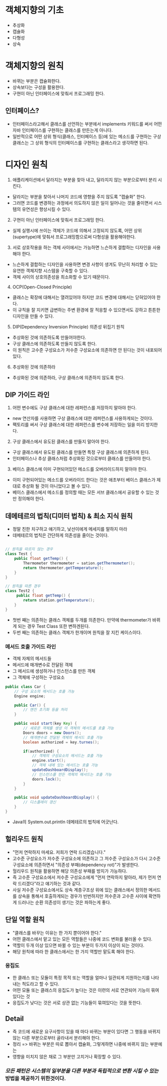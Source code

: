 # 객체지향의 기초

- 추상화
- 캡슐화
- 다형성
- 상속

# 객체지향의 원칙

- 바뀌는 부분은 캡슐화한다.
- 상속보다는 구성을 활용한다.
- 구현이 아닌 인터페이스에 맞춰서 프로그래밍 한다.

## 인터페이스?

- 인터페이스라고해서 클래스를 선언하는 부분에서 implements 키워드를 써서 어떤 자바 인터페이스를 구현하는 클래스를 만든는게 아니다.
- 일반적으로 어떤 상위 형식(클래스, 인터페이스 등)에 있는 메소드를 구현하는 구상 클래스는 그 상위 형식의 인터페이스를 구현하는 클래스라고 생각하면 된다.

# 디자인 원칙

1. 애플리케이션에서 달라지는 부분을 찾아 내고, 달라지지 않는 부분으로부터 분리 시킨다.

- 달라지는 부분을 찾아서 나머지 코드에 영향을 주지 않도록 "캡슐화" 한다.
- 그러면 코드를 변경하는 과정에서 의도하지 않은 일이 일어나는 것을 줄이면서 시스템의 유연성은 향상시킬 수 있다.

2. 구현이 아닌 인터페이스에 맞춰서 프로그래밍 한다.

- 실제 실행시에 쓰이는 객체가 코드에 의해서 고정되지 않도록, 어떤 상위(supertype)에 맞춰서 프로그래밍함으로써 다형성을 활용해야한다.

3. 서로 상호작용을 하는 객체 사이에서는 가능하면 느슨하게 결합하는 디자인을 사용해야 한다.

- 느슨하게 결합하는 디자인을 사용하면 변경 사항이 생겨도 무난히 처리할 수 있는 유연한 객체지향 시스템을 구축할 수 있다.
- 객체 사이의 상호의존성을 최소화할 수 있기 때문이다.

4. OCP(Open-Closed Principle)

- 클래스는 확장에 대해서는 열려있어야 하지만 코드 변경에 대해서는 닫혀있어야 한다.
- 이 규칙을 잘 지키면 급변하는 주변 환경에 잘 적응할 수 있으면서도 강하고 튼튼한 디자인을 만들 수 있다.

5. DIP(Dependency Inversion Principle) 의존성 뒤집기 원칙

- 추상화된 것에 의존하도록 만들어야한다.
- 구상 클래스에 의존하도록 만들지 않도록 한다.
- 이 원칙은 고수준 구성요소가 저수준 구성요소에 의존하면 안 된다는 것이 내포되어있다.

6. 추상화된 것에 의존하라

- 추상화된 것에 의존하라, 구상 클래스에 의존하지 않도록 한다.

## DIP 가이드 라인

1. 어떤 변수에도 구상 클래스에 대한 레퍼런스를 저장하지 말아야 한다.

- new 연산자를 사용하면 구상 클래스에 대한 레퍼런스를 사용하게되는 것이다.
- 팩토리를 써서 구상 클래스에 대한 레퍼런스를 변수에 저장하는 일을 미리 방지한다.

2. 구상 클래스에서 유도된 클래스를 만들지 말아야 한다.

- 구상 클래스에서 유도된 클래스를 만들면 특정 구상 클래스에 의존하게 된다.
- 인터페이스나 추상 클래스처럼 추상화된 것으로부터 클래스를 만들어야 한다.

3. 베이스 클래스에 이미 구현되어있던 메소드를 오버라이드하지 말아야 한다.

- 이미 구현되어있는 메소드를 오버라이드 한다는 것은 애초부터 베이스 클래스가 제대로 추상화 될 것이 아니었다고 볼 수 있다.
- 베이스 클래스에서 메소드를 정의할 때는 모든 서브 클래스에서 공유할 수 있는 것만 정의해야 한다.

## 데메테르의 법칙(디미터 법칙) & 최소 지식 원칙

- 정말 친한 치구하고 얘기하고, 낯선이에게 메세지를 말하지 마라
- 데메테르의 법칙은 간단하게 의존성을 줄이는 것이다.

```java

// 원칙을 따르지 않는 경우
class Test {
    public float getTemp() {
        Thermometer thermometer = sation.getThermometer();
        return thermometer.getTemperature();
    }
}

// 원칙을 따른 경우
class Test2 {
     public float getTemp() {
        return station.getTemperature();
    }
}
```

- 첫번 쨰는 의존하는 클래스 객체를 두개를 의존한다. 만약에 thermometer가 바뀌게 되는 경우 Test Class 또한 변하겐된다.
- 두번 째는 의존하는 클래스 객체가 한개이며 원칙을 잘 지킨 케이스이다.

### 메서드 호출 가이드 라인

- 객체 자체의 메서드들
- 메서드에 매개변수로 전달된 객체
- 그 메서드에 생성하거나 인스턴스를 만든 객체
- 그 객체에 구성하는 구성요소

```java
public class Car {
    // 구성 요소의 메서드는 호출 가능
    Engine engine;

    public Car() {
        // 엔진 초기화 등을 처리
    }

    public void start(key Key) {
        // 새로운 객체를 생성 이 객체의 메서드를 호출 가능
        Doors doors = new Doors();
        // 매개변수로 전달된 객체의 메서드 호출 가능
        boolean authorized = key.turnes();

        if(authorized) {
            // 객체의 구성요소의 메서드는 호출 가능
            engine.start();
            // 객체 내에 있는 메서드는 호출 가능
            updateDashboardDisplay();
            // 인스턴스를 만든 객체의 메서드는 호출 가능
            doors.lock();
        }
    }

    public void updateDashboardDisplay() {
        // 디스플레이 갱신
    }
}
```

- Java의 System.out.println 데메테르의 법칙에 어긋난다.

## 헐리우드 원칙

- "먼저 연락하지 마세요. 저희가 연락 드리겠습니다."
- 고수준 구성요소가 저수준 구성요소에 의존하고 그 저수준 구성요소가 다시 고수준 구성요소에 의존하면서 "의존성 부패(dependency rot)"가 발생한다.
- 헐리우드 원칙을 활용하면 해당 의존성 부패를 방지가 가능하다.
- 즉 고수준 구성요소에서 저수준 구성요소에게 "먼저 연락하지 말아라, 제가 먼저 연락 드리겠다"라고 얘기하는 것과 같다.
- 사실 저수준 구성요소에서도 상속 계층구조상 위에 있는 클래스에서 정의한 메서드를 상속을 통해서 호출하게되는 경우가 빈번하지만 저수준과 고수준 사이에 확연하게 드러나는 순환 의존성이 생기는 것은 파하는게 좋다.

## 단일 역할 원칙

- "클래스를 바꾸는 이유는 한 가지 뿐이어야 한다."
- 어떤 클래스에서 맡고 있는 모든 역할들은 나중에 코드 변화를 불러올 수 있다.
- 역할이 두개 이상 있으면 바뀔 수 있는 부분이 두가지 이상이 되는 것이다.
- 해당 원칙에 따라 한 클래스에서는 한 가지 역할만 맡도록 해야 한다.

### 응집도

- 한 클래스 또는 모듈이 특정 목적 또는 역할을 얼마나 일관되게 지원하는지를 나타내는 척도라고 할 수 있다.
- 어떤 모듈 또는 클래스의 응집도가 높다는 것은 이련의 서로 연관되어 기능이 묶여있다는 것
- 응집도가 낮다는 것은 서로 상관 없는 기능들이 묶여있다는 것을 뜻한다.

## Detail

- 즉 코드에 새로운 요구사항이 있을 때 마다 바뀌는 부분이 있다면 그 행동을 바뀌지 않는 다른 부분으로부터 골라내서 분리해야 한다.
- 정리 => 바뀌는 부분은 따로 뽑아서 캡슐화, 그렇게하면 나중에 바뀌지 않는 부분에는
- 영향을 미치지 않은 채로 그 부분만 고치거나 확장할 수 있다.

### _모든 패턴은 시스템의 일부분을 다른 부분과 독립적으로 변환 시킬 수 있는_ 방법을 제공하기 위한것이다.
